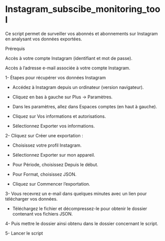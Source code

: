 # Instagram_subscibe_monitoring_tool

Ce script permet de surveiller vos abonnés et abonnements sur Instagram en analysant vos données exportées.

Prérequis

Accès à votre compte Instagram (identifiant et mot de passe).

Accès à l’adresse e-mail associée à votre compte Instagram.

1- Étapes pour récupérer vos données Instagram

  - Accédez à Instagram depuis un ordinateur (version navigateur).

  - Cliquez en bas à gauche sur Plus → Paramètres.

  - Dans les paramètres, allez dans Espaces comptes (en haut à gauche).

  - Cliquez sur Vos informations et autorisations.

  - Sélectionnez Exporter vos informations.

2- Cliquez sur Créer une exportation :

  - Choisissez votre profil Instagram.

  - Sélectionnez Exporter sur mon appareil.

  - Pour Période, choisissez Depuis le début.

  - Pour Format, choisissez JSON.

  - Cliquez sur Commencer l’exportation.

3- Vous recevrez un e-mail dans quelques minutes avec un lien pour télécharger vos données.

  - Téléchargez le fichier et décompressez-le pour obtenir le dossier contenant vos fichiers JSON.

4- Puis mettre le dossier ainsi obtenu dans le dossier concernant le script.

5- Lancer le script
